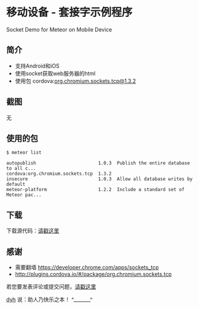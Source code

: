 # 移动设备 - 套接字示例程序

Socket Demo for Meteor on Mobile Device


## 简介

- 支持Android和iOS
- 使用socket获取web服务器的html
- 使用包 cordova:org.chromium.sockets.tcp@1.3.2


## 截图

无


## 使用的包

	$ meteor list

	autopublish                       1.0.3  Publish the entire database to all c...
	cordova:org.chromium.sockets.tcp  1.3.2
	insecure                          1.0.3  Allow all database writes by default
	meteor-platform                   1.2.2  Include a standard set of Meteor pac...



## 下载

下载源代码：[请戳这里](https://github.com/MeteorChina/MeteorDemo/archive/master.zip)


## 感谢

- 需要翻墙 https://developer.chrome.com/apps/sockets_tcp
- http://plugins.cordova.io/#/package/org.chromium.sockets.tcp


若您要发表评论或提交问题，[请戳这里](https://github.com/MeteorChina/MeteorDemo/issues)

[dyh](https://github.com/dyh) 说：助人乃快乐之本！  ^_______^